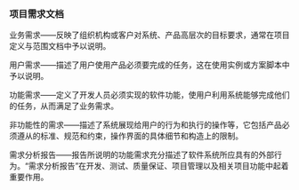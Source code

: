 ### 项目需求文档

业务需求——反映了组织机构或客户对系统、产品高层次的目标要求，通常在项目定义与范围文档中予以说明。

用户需求——描述了用户使用产品必须要完成的任务，这在使用实例或方案脚本中予以说明。

功能需求——定义了开发人员必须实现的软件功能，使用户利用系统能够完成他们的任务，从而满足了业务需求。

非功能性的需求——描述了系统展现给用户的行为和执行的操作等，它包括产品必须遵从的标准、规范和约束，操作界面的具体细节和构造上的限制。

需求分析报告——报告所说明的功能需求充分描述了软件系统所应具有的外部行为。“需求分析报告”在开发、测试、质量保证、项目管理以及相关项目功能中起着重要作用。